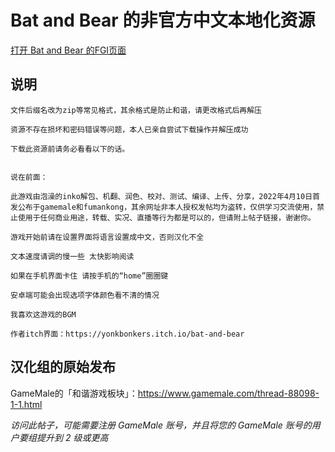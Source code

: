 #  Bat and Bear 的非官方中文本地化资源

[打开 Bat and Bear 的FGI页面](https://furrygames.top/zh-cn/games/Bat_and_Bear.html)

## 说明
    文件后缀名改为zip等常见格式，其余格式是防止和谐，请更改格式后再解压
    
    资源不存在损坏和密码错误等问题，本人已亲自尝试下载操作并解压成功
    
    下载此资源前请务必看看以下的话。
    
    
    说在前面：
    
    此游戏由泡澡的inko解包、机翻、润色、校对、测试、编译、上传、分享，2022年4月10日首发公布于gamemale和fumankong，其余网址非本人授权发帖均为盗转，仅供学习交流使用，禁止使用于任何商业用途，转载、实况、直播等行为都是可以的，但请附上帖子链接，谢谢你。
    
    游戏开始前请在设置界面将语言设置成中文，否则汉化不全
    
    文本速度请调的慢一些 太快影响阅读
    
    如果在手机界面卡住 请按手机的“home”圈圈键
    
    安卓端可能会出现选项字体颜色看不清的情况
    
    我喜欢这游戏的BGM

    作者itch界面：https://yonkbonkers.itch.io/bat-and-bear

## 汉化组的原始发布

GameMale的「和谐游戏板块」：<https://www.gamemale.com/thread-88098-1-1.html>

_访问此帖子，可能需要注册 GameMale 账号，并且将您的 GameMale 账号的用户要组提升到 2 级或更高_
